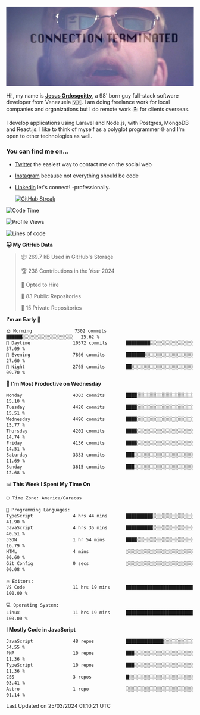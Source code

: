 ![hackers movie reference](./disconnected.jpg)

Hi!, my name is [**Jesus Ordosgoitty**](https://jodaz.dev), a 98' born guy full-stack software developer from Venezuela 🇻🇪. I am doing freelance work for local companies and organizations but I do remote work 🏝️ for clients overseas. 

I develop applications using Laravel and Node.js, with Postgres, MongoDB and React.js. I like to think of myself as a polyglot programmer 🌐 and I'm open to other technologies as well.

### You can find me on...

- [Twitter](https://twitter.com/jodaz_) the easiest way to contact me on the social web
- [Instagram](https://instagram.com/jodaz_) because not everything should be code
- [Linkedin](https://linkedin.com/in/jodaz) let's connect! -professionally.


    [![GitHub Streak](https://streak-stats.demolab.com?user=jodaz&theme=tokyonight)](https://git.io/streak-stats)

<!--START_SECTION:waka-->
![Code Time](http://img.shields.io/badge/Code%20Time-4%2C683%20hrs%2019%20mins-blue)

![Profile Views](http://img.shields.io/badge/Profile%20Views-0-blue)

![Lines of code](https://img.shields.io/badge/From%20Hello%20World%20I%27ve%20Written-82.9%20million%20lines%20of%20code-blue)

**🐱 My GitHub Data** 

> 📦 269.7 kB Used in GitHub's Storage 
 > 
> 🏆 238 Contributions in the Year 2024
 > 
> 💼 Opted to Hire
 > 
> 📜 83 Public Repositories 
 > 
> 🔑 15 Private Repositories 
 > 
**I'm an Early 🐤** 

```text
🌞 Morning                7302 commits        ██████░░░░░░░░░░░░░░░░░░░   25.62 % 
🌆 Daytime                10572 commits       █████████░░░░░░░░░░░░░░░░   37.09 % 
🌃 Evening                7866 commits        ███████░░░░░░░░░░░░░░░░░░   27.60 % 
🌙 Night                  2765 commits        ██░░░░░░░░░░░░░░░░░░░░░░░   09.70 % 
```
📅 **I'm Most Productive on Wednesday** 

```text
Monday                   4303 commits        ████░░░░░░░░░░░░░░░░░░░░░   15.10 % 
Tuesday                  4420 commits        ████░░░░░░░░░░░░░░░░░░░░░   15.51 % 
Wednesday                4496 commits        ████░░░░░░░░░░░░░░░░░░░░░   15.77 % 
Thursday                 4202 commits        ████░░░░░░░░░░░░░░░░░░░░░   14.74 % 
Friday                   4136 commits        ████░░░░░░░░░░░░░░░░░░░░░   14.51 % 
Saturday                 3333 commits        ███░░░░░░░░░░░░░░░░░░░░░░   11.69 % 
Sunday                   3615 commits        ███░░░░░░░░░░░░░░░░░░░░░░   12.68 % 
```


📊 **This Week I Spent My Time On** 

```text
🕑︎ Time Zone: America/Caracas

💬 Programming Languages: 
TypeScript               4 hrs 44 mins       ██████████░░░░░░░░░░░░░░░   41.90 % 
JavaScript               4 hrs 35 mins       ██████████░░░░░░░░░░░░░░░   40.51 % 
JSON                     1 hr 54 mins        ████░░░░░░░░░░░░░░░░░░░░░   16.79 % 
HTML                     4 mins              ░░░░░░░░░░░░░░░░░░░░░░░░░   00.60 % 
Git Config               0 secs              ░░░░░░░░░░░░░░░░░░░░░░░░░   00.08 % 

🔥 Editors: 
VS Code                  11 hrs 19 mins      █████████████████████████   100.00 % 

💻 Operating System: 
Linux                    11 hrs 19 mins      █████████████████████████   100.00 % 
```

**I Mostly Code in JavaScript** 

```text
JavaScript               48 repos            ██████████████░░░░░░░░░░░   54.55 % 
PHP                      10 repos            ███░░░░░░░░░░░░░░░░░░░░░░   11.36 % 
TypeScript               10 repos            ███░░░░░░░░░░░░░░░░░░░░░░   11.36 % 
CSS                      3 repos             █░░░░░░░░░░░░░░░░░░░░░░░░   03.41 % 
Astro                    1 repo              ░░░░░░░░░░░░░░░░░░░░░░░░░   01.14 % 
```




 Last Updated on 25/03/2024 01:10:21 UTC
<!--END_SECTION:waka-->
